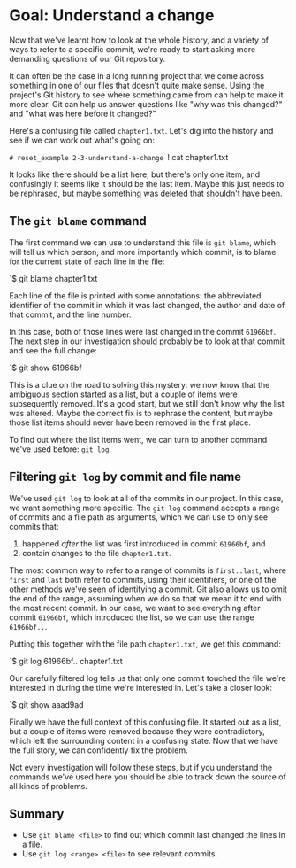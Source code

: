 # Goal: Understand a change

Now that we've learnt how to look at the whole history, and a variety of ways to
refer to a specific commit, we're ready to start asking more demanding questions
of our Git repository.

It can often be the case in a long running project that we come across something
in one of our files that doesn't quite make sense. Using the project's Git
history to see where something came from can help to make it more clear. Git can
help us answer questions like "why was this changed?" and "what was here before
it changed?"

Here's a confusing file called `chapter1.txt`. Let's dig into the history and
see if we can work out what's going on:

`# reset_example 2-3-understand-a-change
`! cat chapter1.txt

It looks like there should be a list here, but there's only one item, and
confusingly it seems like it should be the last item. Maybe this just needs to
be rephrased, but maybe something was deleted that shouldn't have been.

## The `git blame` command

The first command we can use to understand this file is `git blame`, which will
tell us which person, and more importantly which commit, is to blame for the
current state of each line in the file:

`$ git blame chapter1.txt

Each line of the file is printed with some annotations: the abbreviated
identifier of the commit in which it was last changed, the author and date of
that commit, and the line number.

In this case, both of those lines were last changed in the commit `61966bf`. The
next step in our investigation should probably be to look at that commit and see
the full change:

`$ git show 61966bf

This is a clue on the road to solving this mystery: we now know that the
ambiguous section started as a list, but a couple of items were subsequently
removed. It's a good start, but we still don't know why the list was altered.
Maybe the correct fix is to rephrase the content, but maybe those list items
should never have been removed in the first place.

To find out where the list items went, we can turn to another command we've used
before: `git log`.

## Filtering `git log` by commit and file name

We've used `git log` to look at all of the commits in our project. In this case,
we want something more specific. The `git log` command accepts a range of
commits and a file path as arguments, which we can use to only see commits that:

1. happened *after* the list was first introduced in commit `61966bf`, and
2. contain changes to the file `chapter1.txt`.

The most common way to refer to a range of commits is `first..last`, where
`first` and `last` both refer to commits, using their identifiers, or one of the
other methods we've seen of identifying a commit. Git also allows us to omit
the end of the range, assuming when we do so that we mean it to end with the
most recent commit. In our case, we want to see everything after commit
`61966bf`, which introduced the list, so we can use the range `61966bf..`.

Putting this together with the file path `chapter1.txt`, we get this command:

`$ git log 61966bf.. chapter1.txt

Our carefully filtered log tells us that only one commit touched the file we're
interested in during the time we're interested in. Let's take a closer look:

`$ git show aaad9ad

Finally we have the full context of this confusing file. It started out as a
list, but a couple of items were removed because they were contradictory, which
left the surrounding content in a confusing state. Now that we have the full
story, we can confidently fix the problem.

Not every investigation will follow these steps, but if you understand the
commands we've used here you should be able to track down the source of all
kinds of problems.

## Summary

* Use `git blame <file>` to find out which commit last changed the lines in a file.
* Use `git log <range> <file>` to see relevant commits.
